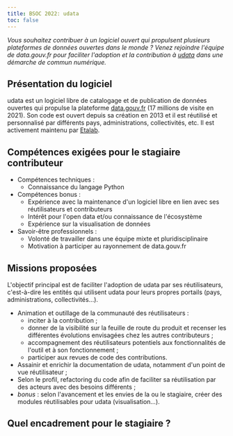 ```yaml
---
title: BSOC 2022: udata
toc: false
---
```


*Vous souhaitez contribuer à un logiciel ouvert qui propulsent plusieurs plateformes de données ouvertes dans le monde ? Venez rejoindre l'équipe de data.gouv.fr pour faciliter l'adoption et la contribution à [udata](https://udata.readthedocs.io) dans une démarche de commun numérique.*

## Présentation du logiciel

udata est un logiciel libre de catalogage et de publication de données ouvertes qui propulse la plateforme [data.gouv.fr](https://www.data.gouv.fr/fr/) (17 millions de visite en 2021). Son code est ouvert depuis sa création en 2013 et il est réutilisé et personnalisé par différents pays, administrations, collectivités, etc. Il est activement maintenu par [Etalab](https://www.etalab.gouv.fr/). 

## Compétences exigées pour le stagiaire contributeur

- Compétences techniques : 
  - Connaissance du langage Python
- Compétences bonus : 
  - Expérience avec la maintenance d'un logiciel libre en lien avec ses réutilisateurs et contributeurs
  - Intérêt pour l'open data et/ou connaissance de l'écosystème
  - Expérience sur la visualisation de données
- Savoir-être professionnels : 
  - Volonté de travailler dans une équipe mixte et pluridisciplinaire
  - Motivation à participer au rayonnement de data.gouv.fr

## Missions proposées

L'objectif principal est de faciliter l'adoption de udata par ses réutilisateurs, c'est-à-dire les entités qui utilisent udata pour leurs propres portails (pays, administrations, collectivités...).

- Animation et outillage de la communauté des réutilisateurs :
  - inciter à la contribution ;
  - donner de la visibilité sur la feuille de route du produit et recenser les différentes évolutions envisagées chez les autres contributeurs ;
  - accompagnement des réutilisateurs potentiels aux fonctionnalités de l'outil et à son fonctionnement ;
  - participer aux revues de code des contributions.
- Assainir et enrichir la documentation de udata, notamment d'un point de vue réutilisateur ;
- Selon le profil, refactoring du code afin de faciliter sa réutilisation par des acteurs avec des besoins différents ;
- _bonus_ : selon l'avancement et les envies de la ou le stagiaire, créer des modules réutilisables pour udata (visualisation...).

## Quel encadrement pour le stagiaire ?



